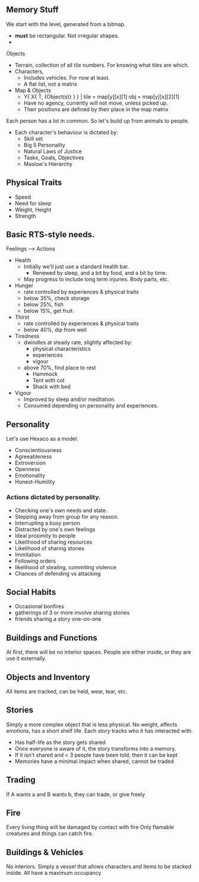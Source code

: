 ## Memory Stuff

We start with the level, generated from a bitmap. 
  * **must** be rectangular. Not irregular shapes.
  * 
Objects
  * Terrain, collection of all tile numbers. For knowing what tiles are which. 
  * Characters, 
    * Includes vehicles. For now at least. 
    * A flat list, not a matrix
  * Map & Objects
    * Y{ X{ T, {Object(s)} } }   |   tile = map[y][x][1]   obj = map[y][x][2][1]
    * Have no agency, currently will not move, unless picked up. 
    * Their positions are defined by their place in the map matrix


Each person has a lot in common. So let's build up from animals to people. 

  * Each character's behaviour is dictated by:
    * Skill set
    * Big 5 Personality
    * Natural Laws of Justice
    * Tasks, Goals, Objectives
    * Maslow's Hierarchy

## Physical Traits
  * Speed
  * Need for sleep
  * Weight, Height
  * Strength

## Basic RTS-style needs. 
  Feelings --> Actions
  * Health
    * Initially we'll just use a standard health bar. 
      * Renewed by sleep, and a bit by food, and a bit by time. 
    * May progress to include long term injuries. Body parts, etc.
  * Hunger
    * rate controlled by experiences & physical traits
    * below 35%, check storage
    * below 25%, fish
    * below 15%, get fruit
  * Thirst
    * rate controlled by experiences & physical traits
    * below 40%, dip from well
  * Tiredness
    * dwindles at steady rate, slightly affected by:
      * physical characteristics
      * experiences
      * vigour
    * above 70%, find place to rest
      * Hammock
      * Tent with cot
      * Shack with bed
  * Vigour
    * Improved by sleep and/or meditation. 
    * Consumed depending on personality and experiences. 

## Personality

Let's use Hexaco as a model. 

  * Conscientiousness
  * Agreeableness
  * Extroversion
  * Openness
  * Emotionality
  * Honest-Humility

### Actions dictated by personality. 

  * Checking one's own needs and state. 
  * Stepping away from group for any reason. 
  * Interrupting a busy person
  * Distracted by one's own feelings
  * Ideal proximity to people
  * Likelihood of sharing resources
  * Likelihood of sharing stories
  * Immitation
  * Following orders
  * likelihood of stealing, commiting violence
  * Chances of defending vs attacking

## Social Habits
  * Occasional bonfires
  * gatherings of 3 or more involve sharing stories
  * friends sharing a story one-on-one


## Buildings and Functions

At first, there will be no interior spaces. 
People are either inside, or they are use it externally. 

## Objects and Inventory

All items are tracked, can be held, wear, tear, etc.

## Stories

Simply a more complex object that is less physical. 
No weight, affects emotions, has a short shelf life.
Each story tracks who it has interacted with. 
  * Has half-life as the story gets shared
  * Once everyone is aware of it, the story transforms into a memory. 
  * If it isn't shared and < 3 people have been told, then it can be kept
  * Memories have a minimal impact when shared, cannot be traded

## Trading

If A wants a and B wants b, they can trade, or give freely

## Fire

Every living thing will be damaged by contact with fire
Only flamable creatures and things can catch fire. 

## Buildings & Vehicles

No interiors. Simply a vessel that allows 
characters and items to be stacked inside. 
All have a maximum occupancy
